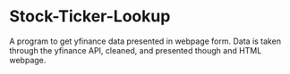 # Stock-Ticker-Lookup
A program to get yfinance data presented in webpage form.
Data is taken through the yfinance API, cleaned, and presented 
though and HTML webpage.
